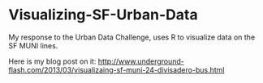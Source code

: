 Visualizing-SF-Urban-Data
=========================

My response to the Urban Data Challenge, uses R to visualize data on the SF MUNI lines.

Here is my blog post on it: http://www.underground-flash.com/2013/03/visualizaing-sf-muni-24-divisadero-bus.html
